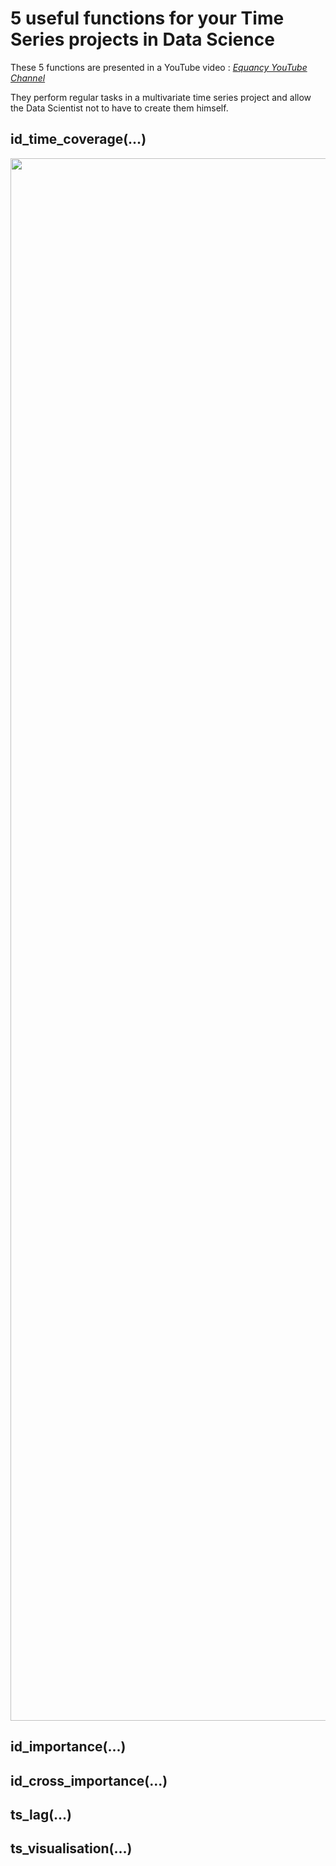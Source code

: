 # 5 useful functions for your Time Series projects in Data Science

These 5 functions are presented in a YouTube video :  *[Equancy YouTube Channel](https://www.youtube.com/channel/UC2LEbd7POe95hDui_hIgH7g/featured)*

They perform regular tasks in a multivariate time series project and allow the Data Scientist not to have to create them himself.

## id_time_coverage(...)

<img src="https://github.com/equancy/ts_utils/blob/main/images/intro.gif" width="2500" />

## id_importance(...)



## id_cross_importance(...)



## ts_lag(...)



## ts_visualisation(...)

